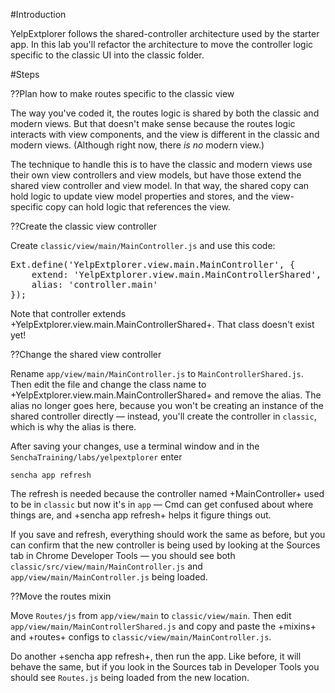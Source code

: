#Introduction

YelpExtplorer follows the shared-controller architecture used by the starter app.
In this lab you'll refactor the architecture to move the controller logic specific
to the classic UI into the classic folder.  

#Steps


??Plan how to make routes specific to the classic view

The way you've coded it, the routes logic is shared by both the classic and modern views. But that
doesn't make sense because the routes logic interacts with view components, and the view is different
in the classic and modern views. (Although right now, there *is no* modern view.)

The technique to handle this is to have the classic and modern views use their own view controllers
and view models, but have those extend the shared view controller and view model. In that way, the
shared copy can hold logic to update view model properties and stores, and the view-specific copy 
can hold logic that references the view.


??Create the classic view controller

Create `classic/view/main/MainController.js` and use this code:

<pre>
Ext.define('YelpExtplorer.view.main.MainController', {
    extend: 'YelpExtplorer.view.main.MainControllerShared',
    alias: 'controller.main'
});
</pre>

Note that controller extends +YelpExtplorer.view.main.MainControllerShared+. That class doesn't exist yet!

??Change the shared view controller

Rename `app/view/main/MainController.js` to `MainControllerShared.js`. Then edit the file and change 
the class name to +YelpExtplorer.view.main.MainControllerShared+ and remove the alias. The alias no 
longer goes here, because you won't be creating an instance of the shared controller directly &mdash; 
instead, you'll create the controller in `classic`, which is why the alias is there.

After saving your changes, use a terminal window and in the `SenchaTraining/labs/yelpextplorer` enter

    sencha app refresh

The refresh is needed because the controller named +MainController+ used to be in `classic` but now
it's in `app` &mdash; Cmd can get confused about where things are, and +sencha app refresh+ helps it
figure things out.

If you save and refresh, everything should work the same as before, but you can confirm that the new 
controller is being used by looking at the Sources tab in Chrome Developer Tools &mdash; you should
see both `classic/src/view/main/MainController.js` and `app/view/main/MainController.js` being loaded.

??Move the routes mixin

Move `Routes/js` from `app/view/main` to `classic/view/main`. Then edit `app/view/main/MainControllerShared.js`
and copy and paste the +mixins+ and +routes+ configs to `classic/view/main/MainController.js`.

Do another +sencha app refresh+, then run the app. Like before, it will behave the same, but if you look
in the Sources tab in Developer Tools you should see `Routes.js` being loaded from the new location.









